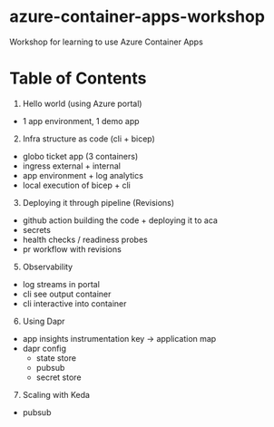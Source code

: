 # azure-container-apps-workshop
Workshop for learning to use Azure Container Apps


# Table of Contents

1. Hello world (using Azure portal)
  - 1 app environment, 1 demo app
2. Infra structure as code (cli + bicep)
  - globo ticket app (3 containers)
  - ingress external + internal
  - app environment + log analytics
  - local execution of bicep + cli
3. Deploying it through pipeline (Revisions)
  - github action building the code + deploying it to aca
  - secrets
  - health checks / readiness probes
  - pr workflow with revisions
5. Observability
  - log streams in portal
  - cli see output container
  - cli interactive into container
6. Using Dapr
  - app insights instrumentation key -> application map
  - dapr config
    - state store
    - pubsub
    - secret store
7. Scaling with Keda
  - pubsub



